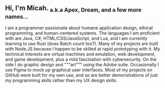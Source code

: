 ## Hi, I'm Micah. <sub>a.k.a Apex, Dream, and a few more names...</sub>

I am a programmer passionate about humane application design, ethical programming, and human-centered systems. The languages I am proficient with are Java, C#, HTML/CSS/JavaScript, and Lua, and I am currently learning to use Rust (does Batch count too?). Many of my projects are built with Node.JS because I happen to be skilled at rapid prototyping with it. My technical interests are virtual machines and emulation, web development, and game development, plus a mild fascination with cybersecurity. On the side I do graphic design and """art""" using the Adobe suite. Occasionally I use Figma to mock up graphical user interfaces. Most of my projects on GitHub were built for my own use, and so are better demonstrations of just my programming skills rather than my UX design skills.
